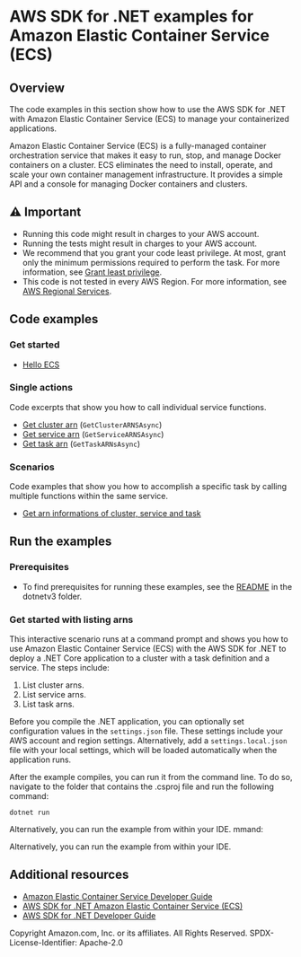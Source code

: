 # AWS SDK for .NET examples for Amazon Elastic Container Service (ECS)

## Overview
The code examples in this section show how to use the AWS SDK for .NET with Amazon Elastic Container Service (ECS) to manage your containerized applications.

Amazon Elastic Container Service (ECS) is a fully-managed container orchestration service that makes it easy to run, stop, and manage Docker containers on a cluster. ECS eliminates the need to install, operate, and scale your own container management infrastructure. It provides a simple API and a console for managing Docker containers and clusters.

## ⚠️ Important
* Running this code might result in charges to your AWS account.
* Running the tests might result in charges to your AWS account.
* We recommend that you grant your code least privilege. At most, grant only the minimum permissions required to perform the task. For more information, see [Grant least privilege](https://docs.aws.amazon.com/IAM/latest/UserGuide/best-practices.html#grant-least-privilege).
* This code is not tested in every AWS Region. For more information, see [AWS Regional Services](https://aws.amazon.com/about-aws/global-infrastructure/regional-product-services).

## Code examples

### Get started

* [Hello ECS](Actions/HelloECS.cs)

### Single actions
Code excerpts that show you how to call individual service functions.

* [Get cluster arn](Actions/ECSWrapper.cs) (`GetClusterARNSAsync`)
* [Get service arn](Actions/ECSWrapper.cs) (`GetServiceARNSAsync`)
* [Get task arn](Actions/ECSWrapper.cs) (`GetTaskARNsAsync`)

### Scenarios

Code examples that show you how to accomplish a specific task by calling
multiple functions within the same service.

* [Get arn informations of cluster, service and task](Scenarios/ECSScenario.cs)

## Run the examples

### Prerequisites
* To find prerequisites for running these examples, see the
  [README](../README.md#Prerequisites) in the dotnetv3 folder.

### Get started with listing arns

This interactive scenario runs at a command prompt and shows you how to use
Amazon Elastic Container Service (ECS) with the AWS SDK for .NET to deploy a .NET Core application to a cluster with a task definition and a service. The steps include:

1. List cluster arns.
2. List service arns.
3. List task arns.

Before you compile the .NET application, you can optionally set configuration values in the `settings.json` file.
These settings include your AWS account and region settings. Alternatively, add a `settings.local.json` file with your local settings, which will be loaded automatically 
when the application runs.

After the example compiles, you can run it from the command line. To do so,
navigate to the folder that contains the .csproj file and run the following
command:

```
dotnet run
```
Alternatively, you can run the example from within your IDE.
mmand:



Alternatively, you can run the example from within your IDE.
## Additional resources
* [Amazon Elastic Container Service Developer Guide](https://docs.aws.amazon.com/AmazonECS/latest/developerguide/Welcome.html)
* [AWS SDK for .NET Amazon Elastic Container Service (ECS)](https://docs.aws.amazon.com/sdkfornet/v3/apidocs/items/ECS/NECS.html)
* [AWS SDK for .NET Developer Guide](https://docs.aws.amazon.com/sdk-for-net/v3/developer-guide/welcome.html)

Copyright Amazon.com, Inc. or its affiliates. All Rights Reserved. SPDX-License-Identifier: Apache-2.0
